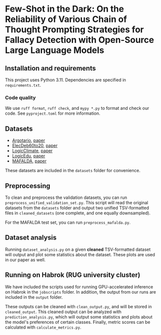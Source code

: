 # Few-Shot in the Dark: On the Reliability of Various Chain of Thought Prompting Strategies for Fallacy Detection with Open-Source Large Language Models

## Installation and requirements
This project uses Python 3.11. Dependencies are specified in `requirements.txt`.

### Code quality
We use `ruff format`, `ruff check`, and `mypy *.py` to format and check our code. See `pyproject.toml` for more information.

## Datasets
- [Argotario](https://github.com/UKPLab/argotario), [paper](www.aclweb.org/anthology/D17-2002)
- [ElecDeb60to20](https://github.com/pierpaologoffredo/ElecDeb60to20), [paper](https://aclanthology.org/2023.emnlp-main.684.pdf)
- [LogicClimate](https://github.com/causalNLP/logical-fallacy), [paper](https://arxiv.org/abs/2202.13758)
- [LogicEdu](https://github.com/causalNLP/logical-fallacy), [paper](https://arxiv.org/abs/2202.13758)
- [MAFALDA](https://github.com/ChadiHelwe/MAFALDA), [paper](https://arxiv.org/abs/2311.09761)

These datasets are included in the `datasets` folder for convenience.

## Preprocessing
To clean and preprocess the validation datasets, you can run `preprocess_unified_validation_set.py`. This script will read the original datasets from the `datasets` folder and output two unified TSV-formatted files in `cleaned_datasets` (one complete, and one equally downsampled).

For the MAFALDA test set, you can run `preprocess_mafalda.py`. 

## Dataset analysis
Running `dataset_analysis.py` on a given **cleaned** TSV-formatted dataset will output and plot some statistics about the dataset. These plots are used in our paper as well.

## Running on Habrok (RUG university cluster)
We have included the scripts used for running GPU-accelerated inference on Habrok in the `jobscripts` folder. In addition, the output from our runs are included in the `output` folder.

These outputs can be cleaned with `clean_output.py`, and will be stored in `cleaned_output`. 
This cleaned output can be analyzed with `prediction_analysis.py`, which will output some statistics and plots about the model's preferences of certain classes.
Finally, metric scores can be calculated with `calculate_metrics.py`.